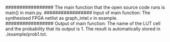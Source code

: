#################
The main function that the open source code runs is main() in main.py.
#################
Input of main function:
The synthesised FPGA netlist as graph_intel.v in example.
#################
Output of main function:
The name of the LUT cell and the probability that its output is 1.
The result is automatically stored in ./example/prob1.txt.
